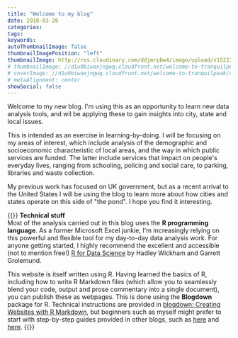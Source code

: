 ```yaml
---
title: "Welcome to my blog"
date: 2018-03-28
categories:
tags:
keywords:
autoThumbnailImage: false
thumbnailImagePosition: "left"
thumbnailImage: http://res.cloudinary.com/ddjmrpbw4/image/upload/v1522258400/London.jpg
# thumbnailImage: //d1u9biwaxjngwg.cloudfront.net/welcome-to-tranquilpeak/city-750.jpg
# coverImage: //d1u9biwaxjngwg.cloudfront.net/welcome-to-tranquilpeak/city.jpg
# metaAlignment: center
showSocial: false
---
```


Welcome to my new blog. I'm using this as an opportunity to learn new data analysis tools, and wil be applying these to gain insights into city, state and local issues.

<!--more-->
This is intended as an exercise in learning-by-doing. I will be focusing on my areas of interest, which include analysis of the demographic and socioeconomic characteristic of local areas, and the way in which public services are funded. The latter include services that impact on people's everyday lives, ranging from schooling, policing and social care, to parking, libraries and waste collection.

My previous work has focused on UK government, but as a recent arrival to the United States I will be using the blog to learn more about how cities and states operate on this side of "the pond". I hope you find it interesting.  

{{<alert info>}}
__Technical stuff__  
Most of the analysis carried out in this blog uses the __R programming language__. As a former Microsoft Excel junkie, I'm increasingly relying on this powerful and flexible tool for my day-to-day data analysis work. For anyone getting started, I highly recommend the excellent and accessible (not to mention free!) [R for Data Science](http://r4ds.had.co.nz/) by Hadley Wickham and Garrett Grolemund.

This website is itself written using R. Having learned the basics of R, including how to write R Markdown files (which allow you to seamlessly blend your code, output and prose commentary into a single document), you can publish these as webpages. This is done using the __Blogdown__ package for R. Technical instructions are provided in [blogdown: Creating Websites with R Markdown](https://bookdown.org/yihui/blogdown/), but beginners such as myself might prefer to start with step-by-step guides provided in other blogs, such as [here](http://jonthegeek.com/2018/02/27/blogging-in-ten-minutes/) and [here](http://mcdussault.rbind.io/post/building-your-blog-using-blogdown/).
{{</alert>}}

